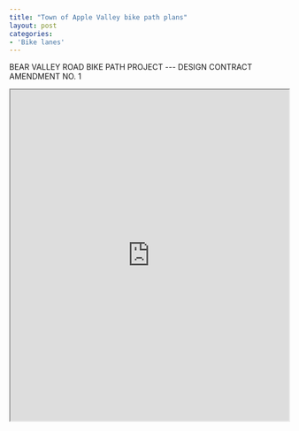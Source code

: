 ```yaml
---
title: "Town of Apple Valley bike path plans"
layout: post
categories:
- 'Bike lanes'
---
```


BEAR VALLEY ROAD BIKE PATH PROJECT --- DESIGN CONTRACT AMENDMENT NO. 1

<iframe class="scribd_iframe_embed" data-aspect-ratio="0.7729220222793488" data-auto-height="false" height="600" id="doc_11451" loading="lazy" scrolling="no" src="https://www.scribd.com/embeds/344192491/content?start_page=1&view_mode=scroll&access_key=key-cxtD6s8hldfFRidNOA6y&show_recommendations=true" width="100%"></iframe>